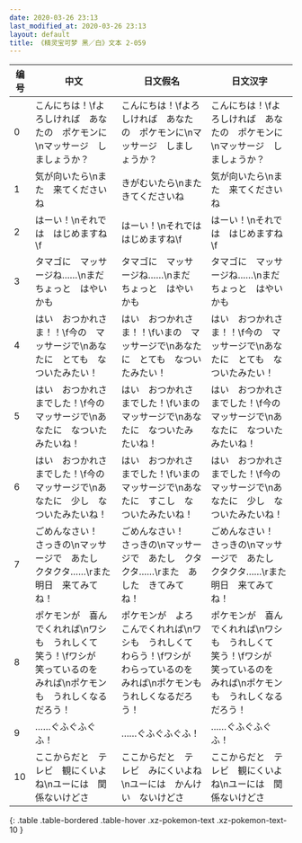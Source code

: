 ```yaml
---
date: 2020-03-26 23:13
last_modified_at: 2020-03-26 23:13
layout: default
title: 《精灵宝可梦 黑／白》文本 2-059
---
```

| 编号 | 中文 | 日文假名 | 日文汉字 |
| ---- | ---- | ---- | --- |
| 0 | こんにちは！\fよろしければ　あなたの　ポケモンに\nマッサージ　しましょうか？ | こんにちは！\fよろしければ　あなたの　ポケモンに\nマッサージ　しましょうか？ | こんにちは！\fよろしければ　あなたの　ポケモンに\nマッサージ　しましょうか？ |
| 1 | 気が向いたら\nまた　来てくださいね | きがむいたら\nまた　きてくださいね | 気が向いたら\nまた　来てくださいね |
| 2 | はーい！\nそれでは　はじめますね\f | はーい！\nそれでは　はじめますね\f | はーい！\nそれでは　はじめますね\f |
| 3 | タマゴに　マッサージね……\nまだ　ちょっと　はやいかも | タマゴに　マッサージね……\nまだ　ちょっと　はやいかも | タマゴに　マッサージね……\nまだ　ちょっと　はやいかも |
| 4 | はい　おつかれさま！！\f今の　マッサージで\nあなたに　とても　なついたみたい！ | はい　おつかれさま！！\fいまの　マッサージで\nあなたに　とても　なついたみたい！ | はい　おつかれさま！！\f今の　マッサージで\nあなたに　とても　なついたみたい！ |
| 5 | はい　おつかれさまでした！\f今の　マッサージで\nあなたに　なついたみたいね！ | はい　おつかれさまでした！\fいまの　マッサージで\nあなたに　なついたみたいね！ | はい　おつかれさまでした！\f今の　マッサージで\nあなたに　なついたみたいね！ |
| 6 | はい　おつかれさまでした！\f今の　マッサージで\nあなたに　少し　なついたみたいね！ | はい　おつかれさまでした！\fいまの　マッサージで\nあなたに　すこし　なついたみたいね！ | はい　おつかれさまでした！\f今の　マッサージで\nあなたに　少し　なついたみたいね！ |
| 7 | ごめんなさい！　さっきの\nマッサージで　あたし　クタクタ……\rまた　明日　来てみてね！ | ごめんなさい！　さっきの\nマッサージで　あたし　クタクタ……\rまた　あした　きてみてね！ | ごめんなさい！　さっきの\nマッサージで　あたし　クタクタ……\rまた　明日　来てみてね！ |
| 8 | ポケモンが　喜んでくれれば\nワシも　うれしくて　笑う！\fワシが　笑っているのを　みれば\nポケモンも　うれしくなるだろう！ | ポケモンが　よろこんでくれれば\nワシも　うれしくて　わらう！\fワシが　わらっているのを　みれば\nポケモンも　うれしくなるだろう！ | ポケモンが　喜んでくれれば\nワシも　うれしくて　笑う！\fワシが　笑っているのを　みれば\nポケモンも　うれしくなるだろう！ |
| 9 | ……ぐふぐふぐふ！ | ……ぐふぐふぐふ！ | ……ぐふぐふぐふ！ |
| 10 | ここからだと　テレビ　観にくいよね\nユーには　関係ないけどさ | ここからだと　テレビ　みにくいよね\nユーには　かんけい　ないけどさ | ここからだと　テレビ　観にくいよね\nユーには　関係ないけどさ |
{: .table .table-bordered .table-hover .xz-pokemon-text .xz-pokemon-text-10 }